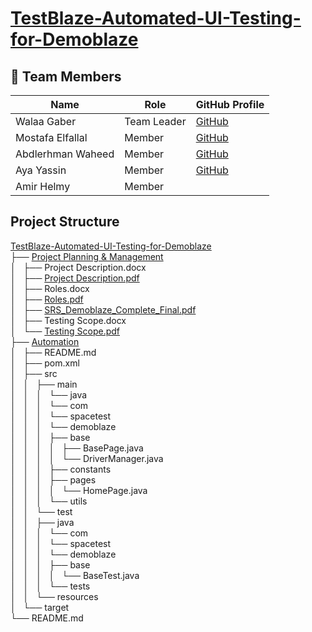 # [TestBlaze-Automated-UI-Testing-for-Demoblaze](https://drive.google.com/drive/folders/1eCHLjHFVIVb7aqCkh1tVivoAibe65rAp?usp=sharing)

## 👥 Team Members

| Name                 | Role           | GitHub Profile                           |
|----------------------|---------------|-------------------------------------------|
| Walaa Gaber    | Team Leader   | [GitHub](https://github.com/Welagaber)  |
|       Mostafa Elfallal      | Member    | [GitHub](https://github.com/Mostafa-elfallal)   |
|   Abdlerhman Waheed      |   Member    | [GitHub](https://github.com/Abdelrhman-Waheed )  |
|    Aya Yassin   | Member    | [GitHub](https://github.com/Ayaa-yassin)  |
|    Amir  Helmy  | Member    |  |

## Project Structure

[TestBlaze-Automated-UI-Testing-for-Demoblaze](https://drive.google.com/drive/folders/1eCHLjHFVIVb7aqCkh1tVivoAibe65rAp?usp=sharing)  
├── [Project Planning & Management](https://github.com/SpaceTestTeam/TestBlaze-Automated-UI-Testing-for-Demoblaze/tree/main/Project%20Planning%20%26%20Management)  
│   ├── Project Description.docx  
│   ├── [Project Description.pdf](https://github.com/SpaceTestTeam/TestBlaze-Automated-UI-Testing-for-Demoblaze/blob/main/Project%20Planning%20%26%20Management/Project%20Description.pdf)  
│   ├── Roles.docx  
│   ├── [Roles.pdf](https://github.com/SpaceTestTeam/TestBlaze-Automated-UI-Testing-for-Demoblaze/blob/main/Project%20Planning%20%26%20Management/Roles.pdf)  
│   ├── [SRS_Demoblaze_Complete_Final.pdf](https://github.com/SpaceTestTeam/TestBlaze-Automated-UI-Testing-for-Demoblaze/blob/main/Project%20Planning%20%26%20Management/SRS_Demoblaze_Complete_Final.pdf)  
│   ├── Testing Scope.docx  
│   └── [Testing Scope.pdf](https://github.com/SpaceTestTeam/TestBlaze-Automated-UI-Testing-for-Demoblaze/blob/main/Project%20Planning%20%26%20Management/Testing%20Scope.pdf)  
├── [Automation](https://github.com/SpaceTestTeam/TestBlaze-Automated-UI-Testing-for-Demoblaze/tree/main/Automation)  
│   ├── README.md  
│   ├── pom.xml  
│   ├── src  
│   │   ├── main  
│   │   │   └── java  
│   │   │       └── com  
│   │   │           └── spacetest  
│   │   │               └── demoblaze  
│   │   │                   ├── base  
│   │   │                   │   ├── BasePage.java  
│   │   │                   │   └── DriverManager.java  
│   │   │                   ├── constants  
│   │   │                   ├── pages  
│   │   │                   │   └── HomePage.java  
│   │   │                   └── utils  
│   │   └── test  
│   │       ├── java  
│   │       │   └── com  
│   │       │       └── spacetest  
│   │       │           └── demoblaze  
│   │       │               ├── base  
│   │       │               │   └── BaseTest.java  
│   │       │               └── tests  
│   │       └── resources  
│   └── target  
└── README.md  
